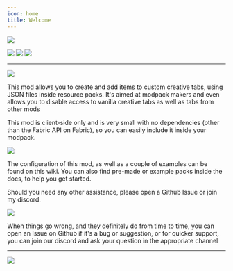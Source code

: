 ```yaml
---
icon: home
title: Welcome
---
```

![](https://cdn.firstdarkdev.xyz/curse/mct/mct_title.png)

[![](https://img.shields.io/badge/Forge/Fabric-Download%20Here-yellow.svg)](https://www.curseforge.com/minecraft/mc-mods/morecreativetabs-forge-fabric) [![](https://img.shields.io/badge/Jenkins-Development%20Builds-red.svg)](https://ci.firstdarkdev.xyz/job/MoreCreativeTabs/) [![](https://img.shields.io/badge/Discord-First%20Dark%20Development-blue.svg)](https://discord.gg/PdVnXf9)
***
![](https://cdn.firstdarkdev.xyz/curse/mct/mct_info.png)

This mod allows you to create and add items to custom creative tabs, using JSON files inside resource packs. It's aimed at modpack makers and even allows you to disable access to vanilla creative tabs as well as tabs from other mods

This mod is client-side only and is very small with no dependencies (other than the Fabric API on Fabric), so you can easily include it inside your modpack.
&nbsp;

![](https://cdn.firstdarkdev.xyz/curse/mct/mct_help.png)

The configuration of this mod, as well as a couple of examples can be found on this wiki. You can also find pre-made or example packs inside the docs, to help you get started.

Should you need any other assistance, please open a Github Issue or join my discord.
&nbsp;

![](https://cdn.firstdarkdev.xyz/curse/mct/mct_support.png)

When things go wrong, and they definitely do from time to time, you can open an Issue on Github if it's a bug or suggestion, or for quicker support, you can join our discord and ask your question in the appropriate channel

* * *

[![](https://cdn.firstdarkdev.xyz/curse/mct/mct_bh.png)](https://bisecthosting.com/grinched)
